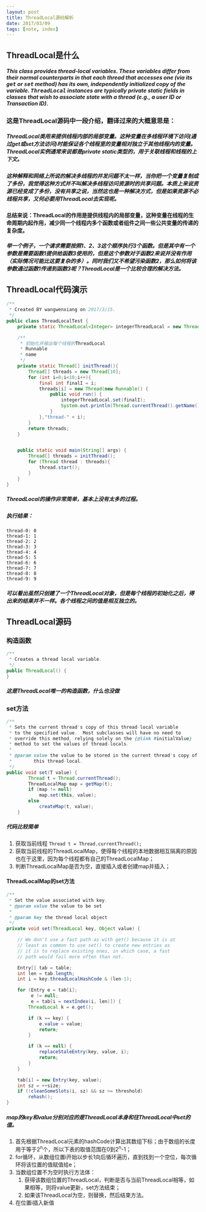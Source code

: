 ```yaml
---
layout: post
title: ThreadLocal源码解析
date: 2017/03/09
tags: [note, index]
---
```


## ThreadLocal是什么
##### This class provides thread-local variables.  These variables differ from their normal counterparts in that each thread that accesses one (via its <tt>get</tt> or <tt>set</tt> method) has its own, independently initialized copy of the variable.  <tt>ThreadLocal</tt> instances are typically private static fields in classes that wish to associate state with a thread (e.g., a user ID or Transaction ID).
<!--more-->

### 这是ThreadLocal源码中一段介绍，翻译过来的大概意思是：
##### ThreadLocal类用来提供线程内部的局部变量。这种变量在多线程环境下访问(通过get或set方法访问)时能保证各个线程里的变量相对独立于其他线程内的变量。ThreadLocal实例通常来说都是private static类型的，用于关联线程和线程的上下文。

##### 这种解释和网络上所说的解决多线程的并发问题不太一样，当你把一个变量复制成了多份，我觉得这种方式并不叫解决多线程访问资源时的共享问题。本质上来说资源已经变成了多份，没有共享之说，当然这也是一种解决方式，但是如果资源不必线程共享，又何必要用ThreadLocal去实现呢。

#### 总结来说：ThreadLocal的作用是提供线程内的局部变量，这种变量在线程的生命周期内起作用，减少同一个线程内多个函数或者组件之间一些公共变量的传递的复杂度。
##### 举一个例子，一个请求需要按照1、2、3这个顺序执行3个函数。但是其中有一个参数是需要函数1提供给函数3使用的，但是这个参数对于函数2来说并没有作用（实际情况可能比这要复杂的多）。同时我们又不希望污染函数2，那么如何将该参数通过函数1传递到函数3呢？ThreadLocal是一个比较合理的解决方法。

## ThreadLocal代码演示

```JAVA
/**
 * Created BY wangwenxiang on 2017/3/15.
 */
public class ThreadLocalTest {
    private static ThreadLocal<Integer> integerThreadLocal = new ThreadLocal<Integer>();

    /**
     * 初始化并输出每个线程的ThreadLocal
     * Runnable
     * name
     */
    private static Thread[] initThread(){
        Thread[] threads = new Thread[10];
        for (int i=0;i<10;i++){
            final int finalI = i;
            threads[i] = new Thread(new Runnable() {
                public void run() {
                    integerThreadLocal.set(finalI);
                    System.out.println(Thread.currentThread().getName()+": "+integerThreadLocal.get());
                }
            },"thread-" + i);
        }
        return threads;
    }


    public static void main(String[] args) {
        Thread[] threads = initThread();
        for (Thread thread : threads){
            thread.start();
        }
    }
}
```

##### ThreadLocal的操作非常简单，基本上没有太多的过程。

##### 执行结果：
```
thread-0: 0
thread-1: 1
thread-2: 2
thread-3: 3
thread-4: 4
thread-5: 5
thread-6: 6
thread-7: 7
thread-8: 8
thread-9: 9
```

##### 可以看出虽然只创建了一个ThreadLocal对象，但是每个线程的初始化之后，得出来的结果并不一样。各个线程之间的值是相互独立的。

## ThreadLocal源码
### 构造函数
```java
/**
 * Creates a thread local variable.
 */
public ThreadLocal() {
}
```
##### 这是ThreadLocal唯一的构造函数，什么也没做

### set方法
```JAVA
/**
 * Sets the current thread's copy of this thread-local variable
 * to the specified value.  Most subclasses will have no need to
 * override this method, relying solely on the {@link #initialValue}
 * method to set the values of thread-locals.
 *
 * @param value the value to be stored in the current thread's copy of
 *        this thread-local.
 */
public void set(T value) {
        Thread t = Thread.currentThread();
        ThreadLocalMap map = getMap(t);
        if (map != null)
            map.set(this, value);
        else
            createMap(t, value);
    }
```
##### 代码比较简单

1. 获取当前线程 `Thread t = Thread.currentThread();`
2. 获取当前线程的ThreadLocalMap，使得每个线程的本地数据相互隔离的原因也在于这里，因为每个线程都有自己的ThreadLocalMap；
3. 判断ThreadLocalMap是否为空，直接插入或者创建map并插入；

#### ThreadLocalMap的set方法
```JAVA
/**
 * Set the value associated with key.
 * @param value the value to be set
 *
 * @param key the thread local object
 */
private void set(ThreadLocal key, Object value) {

    // We don't use a fast path as with get() because it is at
    // least as common to use set() to create new entries as
    // it is to replace existing ones, in which case, a fast
    // path would fail more often than not.

    Entry[] tab = table;
    int len = tab.length;
    int i = key.threadLocalHashCode & (len-1);

    for (Entry e = tab[i];
         e != null;
         e = tab[i = nextIndex(i, len)]) {
        ThreadLocal k = e.get();

        if (k == key) {
            e.value = value;
            return;
        }

        if (k == null) {
            replaceStaleEntry(key, value, i);
            return;
        }
    }

    tab[i] = new Entry(key, value);
    int sz = ++size;
    if (!cleanSomeSlots(i, sz) && sz >= threshold)
        rehash();
}
```
##### map的key和value分别对应的是ThreadLocal本身和往ThreadLocal中set的值。

1. 首先根据ThreadLocal元素的hashCode计算出其数组下标；由于数组的长度用于等于2<sup>n</sup>个，所以下表的取值范围在0到2<sup>n</sup>-1；
2. for循环，从数组位置i开始以步长1向后循环遍历，直到找到一个空位，每次循环将该位置的值赋值给e；
3. 当数组位置不为空时执行方法体：
    1. 获得该数组位置的ThreadLocal，判断是否与当前ThreadLocal相等，如果相等，则将value更新，set方法结束；
    2. 如果该ThreadLocal为空，则替换，然后结束方法。
4. 在位置i插入新值





